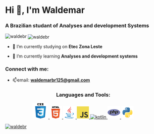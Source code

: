 <h1 align="left">Hi 👋, I'm Waldemar</h1>
<h3 align="left">A Brazilian studant of Analyses and development Systems</h3>

<p><img align="left" src="https://github-readme-stats.vercel.app/api/top-langs?username=waldebr&show_icons=true&locale=en&layout=compact" alt="waldebr" /></p>

<p>&nbsp;<img align="center" src="https://github-readme-stats.vercel.app/api?username=waldebr&show_icons=true&locale=en" alt="waldebr" /></p>

- 🔭 I’m currently studying on **Etec Zona Leste**

- 🌱 I’m currently learning **Analyses and development systems**



<h3 align="left">Connect with me:</h3>

- 📫email: **waldemarbr125@gmail.com**

<p align="left">
</p>

<h3 align="center">Languages and Tools:</h3>
<p align="center"> <a href="https://www.w3schools.com/css/" target="_blank" rel="noreferrer"> <img src="https://raw.githubusercontent.com/devicons/devicon/master/icons/css3/css3-original-wordmark.svg" alt="css3" width="50" height="50"/> </a> <a href="https://www.w3.org/html/" target="_blank" rel="noreferrer"> <img src="https://raw.githubusercontent.com/devicons/devicon/master/icons/html5/html5-original-wordmark.svg" alt="html5" width="40" height="40"/> </a> <a href="https://www.java.com" target="_blank" rel="noreferrer"> <img src="https://raw.githubusercontent.com/devicons/devicon/master/icons/java/java-original.svg" alt="java" width="40" height="40"/> </a> <a href="https://developer.mozilla.org/en-US/docs/Web/JavaScript" target="_blank" rel="noreferrer"> <img src="https://raw.githubusercontent.com/devicons/devicon/master/icons/javascript/javascript-original.svg" alt="javascript" width="40" height="40"/> </a> <a href="https://kotlinlang.org" target="_blank" rel="noreferrer"> <img src="https://www.vectorlogo.zone/logos/kotlinlang/kotlinlang-icon.svg" alt="kotlin" width="40" height="40"/> </a> <a href="https://www.php.net" target="_blank" rel="noreferrer"> <img src="https://raw.githubusercontent.com/devicons/devicon/master/icons/php/php-original.svg" alt="php" width="40" height="40"/> </a> <a href="https://www.python.org" target="_blank" rel="noreferrer"> <img src="https://raw.githubusercontent.com/devicons/devicon/master/icons/python/python-original.svg" alt="python" width="40" height="40"/> </a> </p>

<p align="left"> <a href="https://github.com/ryo-ma/github-profile-trophy"><img src="https://github-profile-trophy.vercel.app/?username=waldebr" alt="waldebr" /></a> </p>

